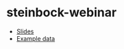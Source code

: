 # steinbock-webinar

- [Slides](https://docs.google.com/presentation/d/1DXDmayYbQMyU4J6l2ooOEVU5w1QfW64f)
- [Example data](https://zenodo.org/record/7575859)
